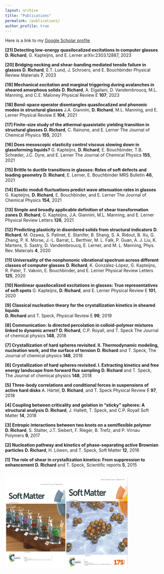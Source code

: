```yaml
---
layout: archive
title: "Publications"
permalink: /publications/
author_profile: true
---
```


Here is a link to my [Google Scholar profile](https://scholar.google.com/citations?user=jEhfz8kAAAAJ&hl=fr&oi=ao)


__[21] Detecting low-energy quasilocalized excitations in computer glasses__
**D. Richard**, G. Kapteijns, and E. Lerner
arXiv:2303.12887, 2023

__[20] Bridging necking and shear-banding mediated tensile failure in glasses__
**D. Richard**, E.T. Lund, J. Schroers, and E. Bouchbinder
Physical Review Materials __7__, 2023

__[19] Mechanical excitation and marginal triggering during avalanches in sheared amorphous solids__
**D. Richard**, A. Elgailani, D. Vandembroucq, M.L. Manning, and C.E. Maloney
Physical Review E __107__, 2023

__[18] Bond-space operator disentangles quasilocalized and phononic modes in structural glasses__
J.A. Giannini, **D. Richard**, M.L. Manning, and E. Lerner
Physical Review E __104__, 2021

__[17] Finite-size study of the athermal quasistatic yielding transition in structural glasses__
**D. Richard**, C. Rainone, and E. Lerner
The Journal of Chemical Physics __155__, 2021

__[16] Does mesoscopic elasticity control viscous slowing down in glassforming liquids?__
G. Kapteijns, **D. Richard**, E. Bouchbinder, T.B. Schrøder, J.C. Dyre, and E. Lerner
The Journal of Chemical Physics __155__, 2021

__[15] Brittle to ductile transitions in glasses: Roles of soft defects and loading geometry__
**D. Richard**, E. Lerner, E. Bouchbinder
MRS Bulletin __46__, 2021

__[14] Elastic moduli fluctuations predict wave attenuation rates in glasses__
G. Kapteijns, **D. Richard**, E. Bouchbinder, and E. Lerner
The Journal of Chemical Physics __154__, 2021

__[13] Simple and broadly applicable definition of shear transformation zones__
**D. Richard**, G. Kapteijns, J.A. Giannini, M.L. Manning, and E. Lerner
Physical Review Letters __126__, 2021

__[12] Predicting plasticity in disordered solids from structural indicators__
**D. Richard**, M. Ozawa, S. Patinet, E. Stanifer, B. Shang, S. A. Ridout, B. Xu, G. Zhang, P. K. Morse, J.-L. Barrat, L. Berthier, M. L. Falk, P. Guan, A. J. Liu, K. Martens, S. Sastry, D. Vandembroucq, E. Lerner, and M. L. Manning,
Phys. Rev. Materials __4__, 2020

__[11] Universality of the nonphononic vibrational spectrum across different classes of computer glasses__
**D. Richard**, K. González-López, G. Kapteijns, R. Pater, T. Vaknin, E. Bouchbinder, and E. Lerner
Physical Review Letters __125__, 2020

__[10] Nonlinear quasilocalized excitations in glasses: True representatives of soft spots__
G. Kapteijns, **D. Richard**, and E. Lerner
Physical Review E __101__, 2020

__[9] Classical nucleation theory for the crystallization kinetics in sheared liquids__  
**D. Richard** and T. Speck,
Physical Review E __99__, 2019

__[8] Communication: Is directed percolation in colloid-polymer mixtures linked to dynamic arrest?__
**D. Richard**, C.P. Royall, and T. Speck
The Journal of chemical physics __148__, 2018

__[7] Crystallization of hard spheres revisited. II. Thermodynamic modeling, nucleation work, and the surface of tension__
**D. Richard** and T. Speck,
The Journal of chemical physics __148__, 2018

__[6] Crystallization of hard spheres revisited. I. Extracting kinetics and free energy landscape from forward flux sampling__
**D. Richard** and T. Speck,
The Journal of chemical physics __148__, 2018

__[5] Three-body correlations and conditional forces in suspensions of active hard disks__
A. Härtel, **D. Richard**, and T. Speck
Physical Review E __97__, 2018

__[4] Coupling between criticality and gelation in “sticky” spheres: A structural analysis__
**D. Richard**, J. Hallett, T. Speck, and C.P. Royall
Soft Matter __14__, 2018

__[3] Entropic interactions between two knots on a semiflexible polymer__  
**D. Richard**, S. Stalter, J.T. Siebert, F. Rieger, B. Trefz, and P. Virnau
Polymers __9__, 2017

__[2] Nucleation pathway and kinetics of phase-separating active Brownian particles__
**D. Richard**, H. Löwen, and T. Speck,
Soft Matter __12__, 2016

__[1] The role of shear in crystallization kinetics: From suppression to enhancement__
**D. Richard** and T. Speck,
Scientific reports __5__, 2015


<br/><img src="/images/cover_gel-min.png" width="200" height="300"><img src="/images/cover_abp-min.png" width="200" height="300">


